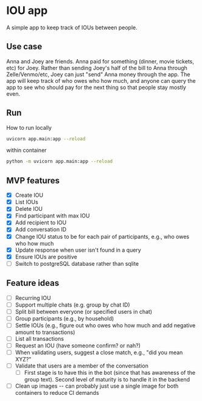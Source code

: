 # IOU app

A simple app to keep track of IOUs between people.

## Use case

Anna and Joey are friends. Anna paid for something (dinner, movie tickets, etc) for Joey. Rather than sending Joey's half of the bill to Anna through Zelle/Venmo/etc, Joey can just "send" Anna money through the app. The app will keep track of who owes who how much, and anyone can query the app to see who should pay for the next thing so that people stay mostly even. 

## Run

How to run locally

```bash
uvicorn app.main:app --reload
```

within container

```bash
python -m uvicorn app.main:app --reload
```

## MVP features

- [x] Create IOU
- [x] List IOUs
- [x] Delete IOU
- [x] Find participant with max IOU
- [x] Add recipient to IOU
- [x] Add conversation ID
- [x] Change IOU status to be for each pair of participants, e.g., who owes who how much
- [x] Update response when user isn't found in a query
- [x] Ensure IOUs are positive
- [ ] Switch to postgreSQL database rather than sqlite
 
## Feature ideas

- [ ] Recurring IOU
- [ ] Support multiple chats (e.g. group by chat ID)
- [ ] Split bill between everyone (or specified users in chat)
- [ ] Group participants (e.g., by household)
- [ ] Settle IOUs (e.g., figure out who owes who how much and add negative amount to transactions)
- [ ] List all transactions
- [ ] Request an IOU (have someone confirm? or nah?)
- [ ] When validating users, suggest a close match, e.g., "did you mean XYZ?"
- [ ] Validate that users are a member of the conversation
    - [ ] First stage is to have this in the bot (since that has awareness of the group text). Second level of maturity is to handle it in the backend 
- [ ] Clean up images -- can probably just use a single image for both containers to reduce CI demands